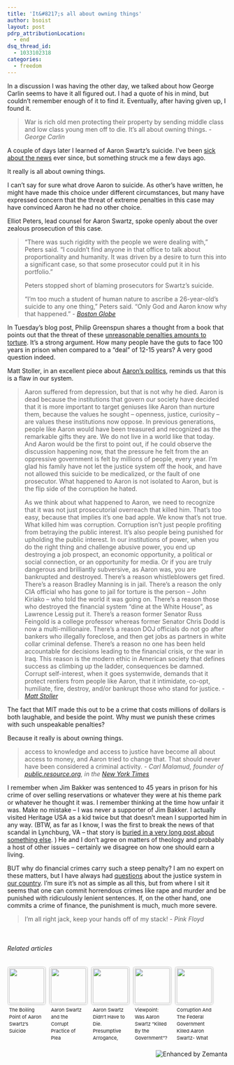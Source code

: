 ```yaml
---
title: 'It&#8217;s all about owning things'
author: bsoist
layout: post
pdrp_attributionLocation:
  - end
dsq_thread_id:
  - 1033102318
categories:
  - freedom
---
```

In a discussion I was having the other day, we talked about how George Carlin seems to have it all figured out. I had a quote of his in mind, but couldn’t remember enough of it to find it. Eventually, after having given up, I found it.

> War is rich old men protecting their property by sending middle class and low class young men off to die. It&#8217;s all about owning things. <cite>- George Carlin</cite>

A couple of days later I learned of Aaron Swartz’s suicide. I’ve been [sick about the news][1] ever since, but something struck me a few days ago.

It really is all about owning things.

I can’t say for sure what drove Aaron to suicide. As other’s have written, he might have made this choice under different circumstances, but many have expressed concern that the threat of extreme penalties in this case may have convinced Aaron he had no other choice.

Elliot Peters, lead counsel for Aaron Swartz, spoke openly about the over zealous prosecution of this case.

> “There was such rigidity with the people we were dealing with,” Peters said. “I couldn’t find anyone in that office to talk about proportionality and humanity. It was driven by a desire to turn this into a significant case, so that some prosecutor could put it in his portfolio.”
> 
> Peters stopped short of blaming prosecutors for Swartz’s suicide.
> 
> “I’m too much a student of human ­nature to ascribe a 26-year-old’s suicide to any one thing,” Peters said. “Only God and Aaron know why that happened.” <cite>- <a href="http://www.bostonglobe.com/metro/2013/01/15/humanity-deficit/bj8oThPDwzgxBSHQt3tyKI/story.html?s_campaign=sm_tw">Boston Globe</a></cite>

In Tuesday’s blog post, Philip Greenspun shares a thought from a book that points out that the threat of these [unreasonable penalties amounts to torture][2]. It’s a strong argument. How many people have the guts to face 100 years in prison when compared to a “deal” of 12-15 years? A very good question indeed.

Matt Stoller, in an excellent piece about [Aaron’s politics][3], reminds us that this is a flaw in our system.

> Aaron suffered from depression, but that is not why he died. Aaron is dead because the institutions that govern our society have decided that it is more important to target geniuses like Aaron than nurture them, because the values he sought – openness, justice, curiosity – are values these institutions now oppose. In previous generations, people like Aaron would have been treasured and recognized as the remarkable gifts they are. We do not live in a world like that today. And Aaron would be the first to point out, if he could observe the discussion happening now, that the pressure he felt from the an oppressive government is felt by millions of people, every year. I’m glad his family have not let the justice system off the hook, and have not allowed this suicide to be medicalized, or the fault of one prosecutor. What happened to Aaron is not isolated to Aaron, but is the flip side of the corruption he hated.
> 
> As we think about what happened to Aaron, we need to recognize that it was not just prosecutorial overreach that killed him. That’s too easy, because that implies it’s one bad apple. We know that’s not true. What killed him was corruption. Corruption isn’t just people profiting from betraying the public interest. It’s also people being punished for upholding the public interest. In our institutions of power, when you do the right thing and challenge abusive power, you end up destroying a job prospect, an economic opportunity, a political or social connection, or an opportunity for media. Or if you are truly dangerous and brilliantly subversive, as Aaron was, you are bankrupted and destroyed. There’s a reason whistleblowers get fired. There’s a reason Bradley Manning is in jail. There’s a reason the only CIA official who has gone to jail for torture is the person – John Kiriako &#8211; who told the world it was going on. There’s a reason those who destroyed the financial system “dine at the White House”, as Lawrence Lessig put it. There’s a reason former Senator Russ Feingold is a college professor whereas former Senator Chris Dodd is now a multi-millionaire. There’s a reason DOJ officials do not go after bankers who illegally foreclose, and then get jobs as partners in white collar criminal defense. There’s a reason no one has been held accountable for decisions leading to the financial crisis, or the war in Iraq. This reason is the modern ethic in American society that defines success as climbing up the ladder, consequences be damned. Corrupt self-interest, when it goes systemwide, demands that it protect rentiers from people like Aaron, that it intimidate, co-opt, humiliate, fire, destroy, and/or bankrupt those who stand for justice. <cite>- <a href="http://www.nakedcapitalism.com/2013/01/aaron-swartzs-politics.html#3mLpshzMqV3mjV3E.99">Matt Stoller</a></cite>

The fact that MIT made this out to be a crime that costs millions of dollars is both laughable, and beside the point. Why must we punish these crimes with such unspeakable penalties?

Because it really is about owning things.

> access to knowledge and access to justice have become all about access to money, and Aaron tried to change that. That should never have been considered a criminal activity. <cite>- Carl Malamud, founder of <a href="http://public.resource.org">public.resource.org</a>, in the <a href="http://www.nytimes.com/2013/01/13/technology/aaron-swartz-internet-activist-dies-at-26.html">New York Times</a></cite>

I remember when Jim Bakker was sentenced to 45 years in prison for his crime of over selling reservations or whatever they were at his theme park or whatever he thought it was. I remember thinking at the time how unfair it was. Make no mistake &#8211; I was never a supporter of Jim Bakker. I actually visited Heritage USA as a kid twice but that doesn’t mean I supported him in any way. (BTW, as far as I know, I was the first to break the news of that scandal in Lynchburg, VA &#8211; that story is [buried in a very long post about something else][4]. ) He and I don’t agree on matters of theology and probably a host of other issues &#8211; certainly we disagree on how one should earn a living.

BUT why do financial crimes carry such a steep penalty? I am no expert on these matters, but I have always had [questions][5] about the justice system in [our country][6]. I’m sure it’s not as simple as all this, but from where I sit it seems that one can commit horrendous crimes like rape and murder and be punished with ridiculously lenient sentences. If, on the other hand, one commits a crime of finance, the punishment is much, much more severe.

> I’m all right jack, keep your hands off of my stack! <cite>- Pink Floyd</cite>

&nbsp;

<h6 class="zemanta-related-title" style="font-size: 1em;">
  Related articles
</h6>

<ul class="zemanta-article-ul zemanta-article-ul-image" style="margin: 0; padding: 0; overflow: hidden;">
  <li class="zemanta-article-ul-li-image zemanta-article-ul-li" style="padding: 0; background: none; list-style: none; display: block; float: left; vertical-align: top; text-align: left; width: 84px; font-size: 11px; margin: 2px 10px 10px 2px;">
    <a style="box-shadow: 0px 0px 4px #999; padding: 2px; display: block; border-radius: 2px; text-decoration: none;" href="http://consciouslifenews.com/boiling-point-aaron-swartzs-suicide/1147520/" target="_blank"><img style="padding: 0; margin: 0; border: 0; display: block; width: 80px; max-width: 100%;" alt="" src="http://i.zemanta.com/138597644_80_80.jpg" /></a><a style="display: block; overflow: hidden; text-decoration: none; line-height: 12pt; height: 80px; padding: 5px 2px 0 2px;" href="http://consciouslifenews.com/boiling-point-aaron-swartzs-suicide/1147520/" target="_blank">The Boiling Point of Aaron Swartz&#8217;s Suicide</a>
  </li>
  <li class="zemanta-article-ul-li-image zemanta-article-ul-li" style="padding: 0; background: none; list-style: none; display: block; float: left; vertical-align: top; text-align: left; width: 84px; font-size: 11px; margin: 2px 10px 10px 2px;">
    <a style="box-shadow: 0px 0px 4px #999; padding: 2px; display: block; border-radius: 2px; text-decoration: none;" href="http://www.forbes.com/sites/timothylee/2013/01/17/aaron-swartz-and-the-corrupt-practice-of-plea-bargaining/" target="_blank"><img style="padding: 0; margin: 0; border: 0; display: block; width: 80px; max-width: 100%;" alt="" src="http://i.zemanta.com/138725484_80_80.jpg" /></a><a style="display: block; overflow: hidden; text-decoration: none; line-height: 12pt; height: 80px; padding: 5px 2px 0 2px;" href="http://www.forbes.com/sites/timothylee/2013/01/17/aaron-swartz-and-the-corrupt-practice-of-plea-bargaining/" target="_blank">Aaron Swartz and the Corrupt Practice of Plea Bargaining</a>
  </li>
  <li class="zemanta-article-ul-li-image zemanta-article-ul-li" style="padding: 0; background: none; list-style: none; display: block; float: left; vertical-align: top; text-align: left; width: 84px; font-size: 11px; margin: 2px 10px 10px 2px;">
    <a style="box-shadow: 0px 0px 4px #999; padding: 2px; display: block; border-radius: 2px; text-decoration: none;" href="http://technorati.com/technology/article/aaron-swartz-didnt-have-to-die/" target="_blank"><img style="padding: 0; margin: 0; border: 0; display: block; width: 80px; max-width: 100%;" alt="" src="http://i.zemanta.com/138939377_80_80.jpg" /></a><a style="display: block; overflow: hidden; text-decoration: none; line-height: 12pt; height: 80px; padding: 5px 2px 0 2px;" href="http://technorati.com/technology/article/aaron-swartz-didnt-have-to-die/" target="_blank">Aaron Swartz Didn&#8217;t Have to Die. Presumptive Arrogance, Power and Intransigence Garroted Him</a>
  </li>
  <li class="zemanta-article-ul-li-image zemanta-article-ul-li" style="padding: 0; background: none; list-style: none; display: block; float: left; vertical-align: top; text-align: left; width: 84px; font-size: 11px; margin: 2px 10px 10px 2px;">
    <a style="box-shadow: 0px 0px 4px #999; padding: 2px; display: block; border-radius: 2px; text-decoration: none;" href="http://r.zemanta.com/?u=http%3A//ideas.time.com/2013/01/18/was-aaron-swartz-really-killed-by-the-government/%3Fxid%3Drss-topstories&a=139059015&rid=ce5b9bc9-e14f-4a76-a96d-883d428c8e2a&e=1c1e833afdb80ec668954494966c2a65" target="_blank"><img style="padding: 0; margin: 0; border: 0; display: block; width: 80px; max-width: 100%;" alt="" src="http://i.zemanta.com/139059015_80_80.jpg" /></a><a style="display: block; overflow: hidden; text-decoration: none; line-height: 12pt; height: 80px; padding: 5px 2px 0 2px;" href="http://r.zemanta.com/?u=http%3A//ideas.time.com/2013/01/18/was-aaron-swartz-really-killed-by-the-government/%3Fxid%3Drss-topstories&a=139059015&rid=ce5b9bc9-e14f-4a76-a96d-883d428c8e2a&e=1c1e833afdb80ec668954494966c2a65" target="_blank">Viewpoint: Was Aaron Swartz &#8220;Killed By the Government&#8221;?</a>
  </li>
  <li class="zemanta-article-ul-li-image zemanta-article-ul-li" style="padding: 0; background: none; list-style: none; display: block; float: left; vertical-align: top; text-align: left; width: 84px; font-size: 11px; margin: 2px 10px 10px 2px;">
    <a style="box-shadow: 0px 0px 4px #999; padding: 2px; display: block; border-radius: 2px; text-decoration: none;" href="http://mattweidnerlaw.com/blog/2013/01/corruption-and-the-federal-government-killed-aaron-swartz-what-that-means-to-you/" target="_blank"><img style="padding: 0; margin: 0; border: 0; display: block; width: 80px; max-width: 100%;" alt="" src="http://i.zemanta.com/138134567_80_80.jpg" /></a><a style="display: block; overflow: hidden; text-decoration: none; line-height: 12pt; height: 80px; padding: 5px 2px 0 2px;" href="http://mattweidnerlaw.com/blog/2013/01/corruption-and-the-federal-government-killed-aaron-swartz-what-that-means-to-you/" target="_blank">Corruption And The Federal Government Killed Aaron Swartz- What That Means TO YOU!</a>
  </li>
</ul>

<div class="zemanta-pixie" style="margin-top: 10px; height: 15px;">
  <a class="zemanta-pixie-a" title="Enhanced by Zemanta" href="http://www.zemanta.com/?px"><img class="zemanta-pixie-img" style="border: none; float: right;" alt="Enhanced by Zemanta" src="http://img.zemanta.com/zemified_h.png?x-id=ce5b9bc9-e14f-4a76-a96d-883d428c8e2a" /></a>
</div>

 [1]: http://whsjr.soistmann.com/oped/2013/01/14/weve-lost-another-freedom-fighter/
 [2]: http://blogs.law.harvard.edu/philg/2013/01/15/plea-bargaining-and-torture-in-light-of-the-aaron-swartz-case/
 [3]: http://www.nakedcapitalism.com/2013/01/aaron-swartzs-politics.html#3mLpshzMqV3mjV3E.99
 [4]: http://whsjr.soistmann.com/oped/2009/07/22/friend-of-liberty/
 [5]: http://whsjr.soistmann.com/oped/2012/05/15/thought-crimes/
 [6]: http://whsjr.soistmann.com/oped/2009/03/25/no-delay-of-game-call-on-ravens-hurts-the-titans-in-afc-playoff-game-nfl-fanhouse/
